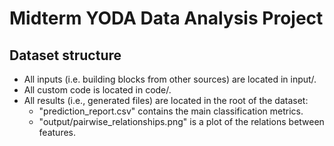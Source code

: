 
# Midterm YODA Data Analysis Project

## Dataset structure

- All inputs (i.e. building blocks from other sources) are located in input/.
- All custom code is located in code/.
- All results (i.e., generated files) are located in the root of the dataset:
  - "prediction_report.csv" contains the main classification metrics.
  - "output/pairwise_relationships.png" is a plot of the relations between features.

